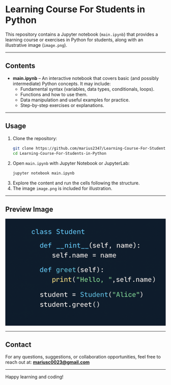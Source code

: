 # Learning Course For Students in Python

This repository contains a Jupyter notebook (`main.ipynb`) that provides a learning course or exercises in Python for students, along with an illustrative image (`image.png`).

---

## Contents

- **main.ipynb** – An interactive notebook that covers basic (and possibly intermediate) Python concepts. It may include:
  - Fundamental syntax (variables, data types, conditionals, loops).
  - Functions and how to use them.
  - Data manipulation and useful examples for practice.
  - Step-by-step exercises or explanations.


---

## Usage

1. Clone the repository:
   ```bash
   git clone https://github.com/marius2347/Learning-Course-For-Students-in-Python.git
   cd Learning-Course-For-Students-in-Python
   ```
2. Open `main.ipynb` with Jupyter Notebook or JupyterLab:
   ```bash
   jupyter notebook main.ipynb
   ```
3. Explore the content and run the cells following the structure.
4. The image `image.png` is included for illustration.

---

## Preview Image

![Course Overview](image.png)

---

## Contact

For any questions, suggestions, or collaboration opportunities, feel free to reach out at: **mariusc0023@gmail.com**

---

Happy learning and coding!
